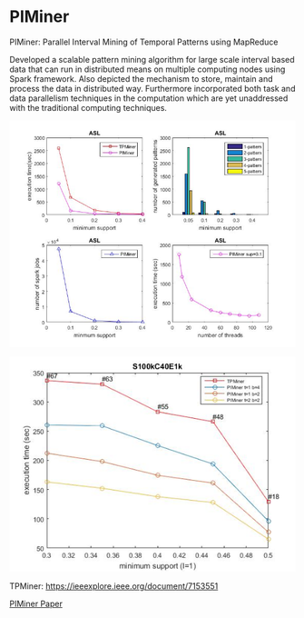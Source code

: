 # PIMiner
PIMiner: Parallel Interval Mining of Temporal Patterns using MapReduce

Developed a scalable pattern mining algorithm for large scale interval based data that can run in distributed means on multiple computing nodes using Spark framework. Also depicted the mechanism to store, maintain and process the data in distributed way. Furthermore incorporated both task and data parallelism techniques in the computation which are yet unaddressed with the traditional computing techniques.

![](https://github.com/prakhardhama/PIMiner/blob/master/Results/asl.jpg)

![](https://github.com/prakhardhama/PIMiner/blob/master/Results/scale1.jpg)

TPMiner: https://ieeexplore.ieee.org/document/7153551

[PIMiner Paper](https://github.com/prakhardhama/PIMiner/blob/master/PIMiner.pdf)
